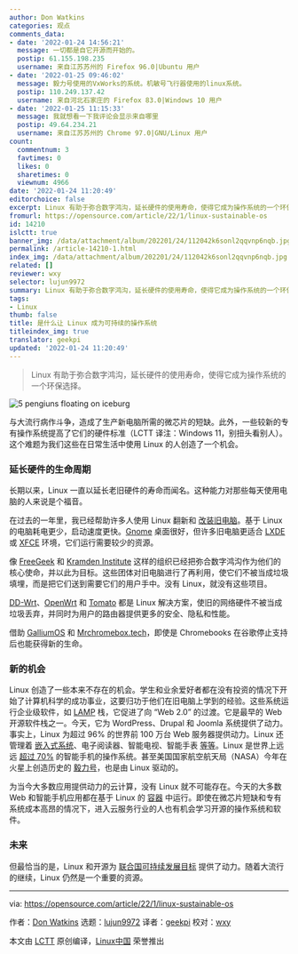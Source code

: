 ```yaml
---
author: Don Watkins
categories: 观点
comments_data:
- date: '2022-01-24 14:56:21'
  message: 一切都是自它开源而开始的。
  postip: 61.155.198.235
  username: 来自江苏苏州的 Firefox 96.0|Ubuntu 用户
- date: '2022-01-25 09:46:02'
  message: 毅力号使用的VxWorks的系统。机敏号飞行器使用的linux系统。
  postip: 110.249.137.42
  username: 来自河北石家庄的 Firefox 83.0|Windows 10 用户
- date: '2022-01-25 11:15:33'
  message: 我就想看一下我评论会显示来自哪里
  postip: 49.64.234.21
  username: 来自江苏苏州的 Chrome 97.0|GNU/Linux 用户
count:
  commentnum: 3
  favtimes: 0
  likes: 0
  sharetimes: 0
  viewnum: 4966
date: '2022-01-24 11:20:49'
editorchoice: false
excerpt: Linux 有助于弥合数字鸿沟，延长硬件的使用寿命，使得它成为操作系统的一个环保选择。
fromurl: https://opensource.com/article/22/1/linux-sustainable-os
id: 14210
islctt: true
banner_img: /data/attachment/album/202201/24/112042k6sonl2qqvnp6nqb.jpg
permalink: /article-14210-1.html
index_img: /data/attachment/album/202201/24/112042k6sonl2qqvnp6nqb.jpg.thumb.jpg
related: []
reviewer: wxy
selector: lujun9972
summary: Linux 有助于弥合数字鸿沟，延长硬件的使用寿命，使得它成为操作系统的一个环保选择。
tags:
- Linux
thumb: false
title: 是什么让 Linux 成为可持续的操作系统
titleindex_img: true
translator: geekpi
updated: '2022-01-24 11:20:49'
---
```



> 
> Linux 有助于弥合数字鸿沟，延长硬件的使用寿命，使得它成为操作系统的一个环保选择。
> 
> 
> 


![](/data/attachment/album/202201/24/112042k6sonl2qqvnp6nqb.jpg "5 pengiuns floating on iceburg")


与大流行病作斗争，造成了生产新电脑所需的微芯片的短缺。此外，一些较新的专有操作系统提高了它们的硬件标准（LCTT 译注：Windows 11，别扭头看别人）。这个难题为我们这些在日常生活中使用 Linux 的人创造了一个机会。


### 延长硬件的生命周期


长期以来，Linux 一直以延长老旧硬件的寿命而闻名。这种能力对那些每天使用电脑的人来说是个福音。


在过去的一年里，我已经帮助许多人使用 Linux 翻新和 [改装旧电脑](https://opensource.com/article/21/4/restore-macbook-linux)。基于 Linux 的电脑耗电更少，启动速度更快。[Gnome](https://www.gnome.org/) 桌面很好，但许多旧电脑更适合 [LXDE](https://www.lxde.org/) 或 [XFCE](https://xfce.org/) 环境，它们运行需要较少的资源。


像 [FreeGeek](https://opensource.com/article/21/4/linux-free-geek) 和 [Kramden Institute](https://opensource.com/education/16/2/kramden-helps-bridge-digital-divide) 这样的组织已经把弥合数字鸿沟作为他们的核心使命，并以此为目标。这些团体对旧电脑进行了再利用，使它们不被当成垃圾填埋，而是把它们送到需要它们的用户手中。没有 Linux，就没有这些项目。


[DD-Wrt](https://dd-wrt.com/)、[OpenWrt](https://openwrt.org/) 和 [Tomato](https://www.freshtomato.org/) 都是 Linux 解决方案，使旧的网络硬件不被当成垃圾丢弃，并同时为用户的路由器提供更多的安全、隐私和性能。


借助 [GalliumOS](https://galliumos.org) 和 [Mrchromebox.tech](https://mrchromebox.tech)，即使是 Chromebooks 在谷歌停止支持后也能获得新的生命。


### 新的机会


Linux 创造了一些本来不存在的机会。学生和业余爱好者都在没有投资的情况下开始了计算机科学的成功事业，这要归功于他们在旧电脑上学到的经验。这些系统运行企业级软件，如 [LAMP](https://en.wikipedia.org/wiki/LAMP_%28software_bundle%29) 栈，它促进了向 “Web 2.0” 的过渡。它是最早的 Web 开源软件栈之一。今天，它为 WordPress、Drupal 和 Joomla 系统提供了动力。事实上，Linux 为超过 96% 的世界前 100 万台 Web 服务器提供动力。Linux 还管理着 [嵌入式系统](https://opensource.com/article/20/6/open-source-rtos)、电子阅读器、智能电视、智能手表 [等等](https://opensource.com/article/19/8/everyday-tech-runs-linux)。Linux 是世界上远远 [超过 70%](https://gs.statcounter.com/os-market-share/mobile/worldwide/) 的智能手机的操作系统。甚至美国国家航空航天局（NASA）今年在火星上创造历史的 [毅力号](https://mars.nasa.gov/mars2020/spacecraft/rover/)，也是由 Linux 驱动的。


为当今大多数应用提供动力的云计算，没有 Linux 就不可能存在。今天的大多数 Web 和智能手机应用都在基于 Linux 的 [容器](https://opensource.com/resources/what-are-linux-containers) 中运行。即使在微芯片短缺和专有系统成本高昂的情况下，进入云服务行业的人也有机会学习开源的操作系统和软件。


### 未来


但最恰当的是，Linux 和开源为 [联合国可持续发展目标](https://opensource.com/article/21/11/open-source-un-sustainability) 提供了动力。随着大流行的继续，Linux 仍然是一个重要的资源。




---


via: <https://opensource.com/article/22/1/linux-sustainable-os>


作者：[Don Watkins](https://opensource.com/users/don-watkins) 选题：[lujun9972](https://github.com/lujun9972) 译者：[geekpi](https://github.com/geekpi) 校对：[wxy](https://github.com/wxy)


本文由 [LCTT](https://github.com/LCTT/TranslateProject) 原创编译，[Linux中国](https://linux.cn/) 荣誉推出